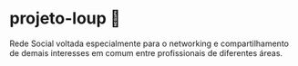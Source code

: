# projeto-loup 🐺
Rede Social voltada especialmente para o networking e compartilhamento de demais interesses em comum entre profissionais de diferentes áreas.
